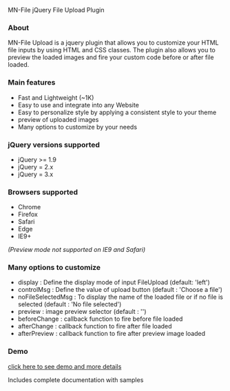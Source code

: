 MN-File jQuery File Upload Plugin

<h3>About</h3>
<p>MN-File Upload is a jquery plugin that allows you to customize your HTML file inputs by using HTML and CSS classes. The plugin also allows you to preview the loaded images and fire your custom code before or after file loaded.</p>


<h3>Main features</h3>
<ul>
	<li>Fast and Lightweight (~1K)</li>
	<li>Easy to use and integrate into any Website</li>
	<li>Easy to personalize style by applying a consistent style to your theme</li>
	<li>preview of uploaded images</li>
	<li>Many options to customize by your needs</li>
</ul>

<h3>jQuery versions supported</h3>
<ul>
	<li>jQuery >= 1.9</li>
	<li>jQuery = 2.x</li>
	<li>jQuery = 3.x</li>
</ul>

<h3>Browsers supported</h3>
<ul>
	<li>Chrome</li>
	<li>Firefox</li>
	<li>Safari</li>
	<li>Edge</li>
	<li>IE9+</li>
</ul>
<em>(Preview mode not supported on IE9 and Safari)</em>


<h3>Many options to customize</h3>
<ul>
	<li>display : Define the display mode of input FileUpload (default: 'left')</li>
	<li>controlMsg : Define the value of upload button (default : 'Choose a file')</li>
	<li>noFileSelectedMsg : To display the name of the loaded file or if no file is selected (default : 'No file selected')</li>
	<li>preview	: image preview selector (default : '')</li>
	<li>beforeChange : callback function to fire before file loaded</li>
	<li>afterChange : callback function to fire after file loaded</li>
	<li>afterPreview : callback function to fire after preview image loaded</li>
</ul>

<h3>Demo</h3>
<a href="https://mahmoud-nb.github.io/mn-file-upload/" target="_blak">click here to see demo and more details</a>

<br />
<p>Includes complete documentation with samples</p>
